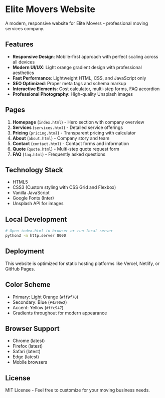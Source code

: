 # Elite Movers Website

A modern, responsive website for Elite Movers - professional moving services company.

## Features

- **Responsive Design**: Mobile-first approach with perfect scaling across all devices
- **Modern UI/UX**: Light orange gradient design with professional aesthetics
- **Fast Performance**: Lightweight HTML, CSS, and JavaScript only
- **SEO Optimized**: Proper meta tags and schema markup
- **Interactive Elements**: Cost calculator, multi-step forms, FAQ accordion
- **Professional Photography**: High-quality Unsplash images

## Pages

1. **Homepage** (`index.html`) - Hero section with company overview
2. **Services** (`services.html`) - Detailed service offerings
3. **Pricing** (`pricing.html`) - Transparent pricing with calculator
4. **About** (`about.html`) - Company story and team
5. **Contact** (`contact.html`) - Contact forms and information
6. **Quote** (`quote.html`) - Multi-step quote request form
7. **FAQ** (`faq.html`) - Frequently asked questions

## Technology Stack

- HTML5
- CSS3 (Custom styling with CSS Grid and Flexbox)
- Vanilla JavaScript
- Google Fonts (Inter)
- Unsplash API for images

## Local Development

```bash
# Open index.html in browser or run local server
python3 -m http.server 8000
```

## Deployment

This website is optimized for static hosting platforms like Vercel, Netlify, or GitHub Pages.

## Color Scheme

- Primary: Light Orange (`#ff9f70`)
- Secondary: Blue (`#4a90e2`)
- Accent: Yellow (`#ffc947`)
- Gradients throughout for modern appearance

## Browser Support

- Chrome (latest)
- Firefox (latest)
- Safari (latest)
- Edge (latest)
- Mobile browsers

## License

MIT License - Feel free to customize for your moving business needs.